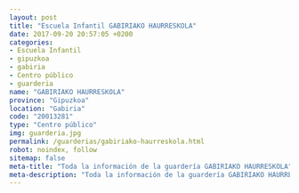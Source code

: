 ```yaml
---
layout: post
title: "Escuela Infantil GABIRIAKO HAURRESKOLA"
date: 2017-09-20 20:57:05 +0200
categories:
- Escuela Infantil
- gipuzkoa
- gabiria
- Centro público
- guarderia
name: "GABIRIAKO HAURRESKOLA"
province: "Gipuzkoa"
location: "Gabiria"
code: "20013281"
type: "Centro público"
img: guarderia.jpg
permalink: /guarderias/gabiriako-haurreskola.html
robot: noindex, follow
sitemap: false
meta-title: "Toda la información de la guardería GABIRIAKO HAURRESKOLA"
meta-description: "Toda la información de la guardería GABIRIAKO HAURRESKOLA"
---
```

